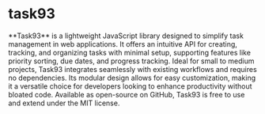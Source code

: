 <h1> task93 </h1>
**Task93** is a lightweight JavaScript library designed to simplify task management in web applications. It offers an intuitive API for creating, tracking, and organizing tasks with minimal setup, supporting features like priority sorting, due dates, and progress tracking. Ideal for small to medium projects, Task93 integrates seamlessly with existing workflows and requires no dependencies. Its modular design allows for easy customization, making it a versatile choice for developers looking to enhance productivity without bloated code. Available as open-source on GitHub, Task93 is free to use and extend under the MIT license.

